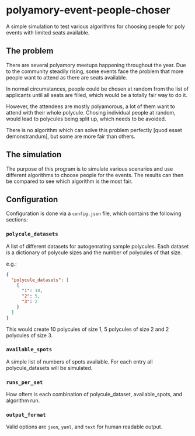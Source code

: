 # polyamory-event-people-choser

A simple simulation to test various algorithms for choosing people for poly events with limited
seats available.

## The problem

There are several polyamory meetups happening throughout the year. Due to the community steadily
rising, some events face the problem that more people want to attend as there are seats available.

In normal circumstances, people could be chosen at random from the list of applicants until all
seats are filled, which would be a totally fair way to do it.

However, the attendees are mostly polyamorous, a lot of them want to attend with their whole
polycule. Chosing individual people at random, would lead to polycules being split up, which needs
to be avoided.

There is no algorithm which can solve this problem perfectly [quod esset demonstrandum], but some
are more fair than others.

## The simulation

The purpose of this program is to simulate various scenarios and use different algorithms to choose
people for the events. The results can then be compared to see which algorithm is the most fair.

## Configuration

Configuration is done via a `config.json` file, which contains the following sections:

### `polycule_datasets`

A list of different datasets for autogenrating sample polycules. Each dataset is a dictionary of
polycule sizes and the number of polycules of that size.

e.g.:

```json
{
  "polycule_datasets": [
    {
      "1": 10,
      "2": 5,
      "3": 2
    }
  ]
}
```

This would create 10 polycules of size 1, 5 polycules of size 2 and 2 polycules of size 3.

### `available_spots`

A simple list of numbers of spots available. For each entry all polycule_datasets will be simulated.

### `runs_per_set`

How oftem is each combination of polycule_dataset, available_spots, and algorithm run.

### `output_format`

Valid options are `json`, `yaml`, and `text` for human readable output.
